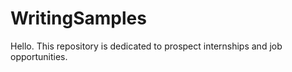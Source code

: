 # WritingSamples
Hello. This repository is dedicated to prospect internships and job opportunities. 
